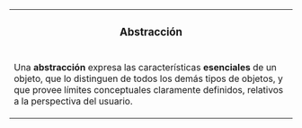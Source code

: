 <table id="card">
    <tr>
        <td align="center">
            <h3>Abstracción</h3>
        </td>
    </tr>
    <tr>
        <td>
            <p>Una <b>abstracción</b> expresa las características <b>esenciales</b> de un objeto, que lo distinguen de todos los demás tipos de objetos, y que provee límites conceptuales claramente definidos, relativos a la perspectiva del usuario.</p>
        </td>
    </tr>
</table>

